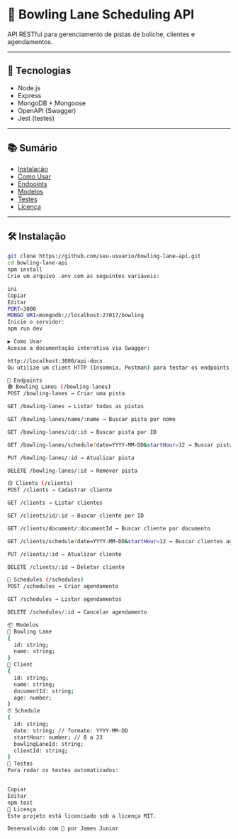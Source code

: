 # 🎳 Bowling Lane Scheduling API

API RESTful para gerenciamento de pistas de boliche, clientes e agendamentos.

---

## 🚀 Tecnologias

- Node.js
- Express
- MongoDB + Mongoose
- OpenAPI (Swagger)
- Jest (testes)

---

## 📚 Sumário

- [Instalação](#instalação)
- [Como Usar](#como-usar)
- [Endpoints](#endpoints)
- [Modelos](#modelos)
- [Testes](#testes)
- [Licença](#licença)

---

## 🛠 Instalação

```bash
git clone https://github.com/seu-usuario/bowling-lane-api.git
cd bowling-lane-api
npm install
Crie um arquivo .env com as seguintes variáveis:

ini
Copiar
Editar
PORT=3000
MONGO_URI=mongodb://localhost:27017/bowling
Inicie o servidor:
npm run dev

▶️ Como Usar
Acesse a documentação interativa via Swagger:

http://localhost:3000/api-docs
Ou utilize um client HTTP (Insomnia, Postman) para testar os endpoints da API.

📌 Endpoints
🟢 Bowling Lanes (/bowling-lanes)
POST /bowling-lanes → Criar uma pista

GET /bowling-lanes → Listar todas as pistas

GET /bowling-lanes/name/:name → Buscar pista por nome

GET /bowling-lanes/id/:id → Buscar pista por ID

GET /bowling-lanes/schedule?date=YYYY-MM-DD&startHour=12 → Buscar pistas disponíveis

PUT /bowling-lanes/:id → Atualizar pista

DELETE /bowling-lanes/:id → Remover pista

🟡 Clients (/clients)
POST /clients → Cadastrar cliente

GET /clients → Listar clientes

GET /clients/id/:id → Buscar cliente por ID

GET /clients/document/:documentId → Buscar cliente por documento

GET /clients/schedule?date=YYYY-MM-DD&startHour=12 → Buscar clientes agendados

PUT /clients/:id → Atualizar cliente

DELETE /clients/:id → Deletar cliente

🔵 Schedules (/schedules)
POST /schedules → Criar agendamento

GET /schedules → Listar agendamentos

DELETE /schedules/:id → Cancelar agendamento

📦 Modelos
🎳 Bowling Lane
{
  id: string;
  name: string;
}
🙋 Client
{
  id: string;
  name: string;
  documentId: string;
  age: number;
}
⏰ Schedule
{
  id: string;
  date: string; // formato: YYYY-MM-DD
  startHour: number; // 0 a 23
  bowlingLaneId: string;
  clientId: string;
}
🧪 Testes
Para rodar os testes automatizados:


Copiar
Editar
npm test
📄 Licença
Este projeto está licenciado sob a licença MIT.

Desenvolvido com 💙 por James Junior
